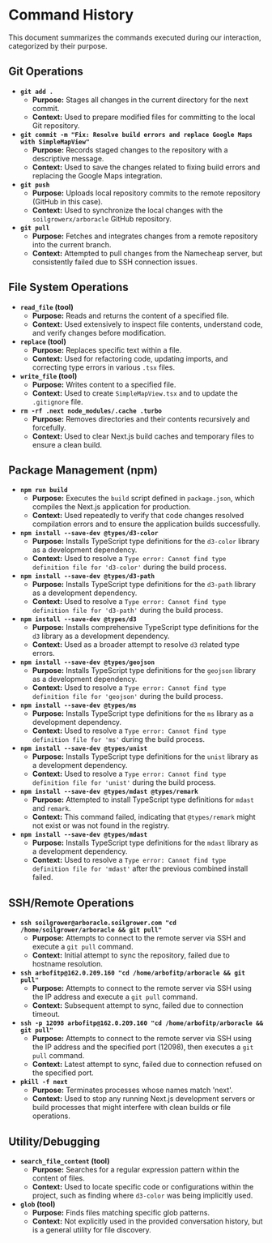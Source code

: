 # Command History

This document summarizes the commands executed during our interaction, categorized by their purpose.

## Git Operations

*   **`git add .`**
    *   **Purpose:** Stages all changes in the current directory for the next commit.
    *   **Context:** Used to prepare modified files for committing to the local Git repository.
*   **`git commit -m "Fix: Resolve build errors and replace Google Maps with SimpleMapView"`**
    *   **Purpose:** Records staged changes to the repository with a descriptive message.
    *   **Context:** Used to save the changes related to fixing build errors and replacing the Google Maps integration.
*   **`git push`**
    *   **Purpose:** Uploads local repository commits to the remote repository (GitHub in this case).
    *   **Context:** Used to synchronize the local changes with the `soilgrowerx/arboracle` GitHub repository.
*   **`git pull`**
    *   **Purpose:** Fetches and integrates changes from a remote repository into the current branch.
    *   **Context:** Attempted to pull changes from the Namecheap server, but consistently failed due to SSH connection issues.

## File System Operations

*   **`read_file` (tool)**
    *   **Purpose:** Reads and returns the content of a specified file.
    *   **Context:** Used extensively to inspect file contents, understand code, and verify changes before modification.
*   **`replace` (tool)**
    *   **Purpose:** Replaces specific text within a file.
    *   **Context:** Used for refactoring code, updating imports, and correcting type errors in various `.tsx` files.
*   **`write_file` (tool)**
    *   **Purpose:** Writes content to a specified file.
    *   **Context:** Used to create `SimpleMapView.tsx` and to update the `.gitignore` file.
*   **`rm -rf .next node_modules/.cache .turbo`**
    *   **Purpose:** Removes directories and their contents recursively and forcefully.
    *   **Context:** Used to clear Next.js build caches and temporary files to ensure a clean build.

## Package Management (npm)

*   **`npm run build`**
    *   **Purpose:** Executes the `build` script defined in `package.json`, which compiles the Next.js application for production.
    *   **Context:** Used repeatedly to verify that code changes resolved compilation errors and to ensure the application builds successfully.
*   **`npm install --save-dev @types/d3-color`**
    *   **Purpose:** Installs TypeScript type definitions for the `d3-color` library as a development dependency.
    *   **Context:** Used to resolve a `Type error: Cannot find type definition file for 'd3-color'` during the build process.
*   **`npm install --save-dev @types/d3-path`**
    *   **Purpose:** Installs TypeScript type definitions for the `d3-path` library as a development dependency.
    *   **Context:** Used to resolve a `Type error: Cannot find type definition file for 'd3-path'` during the build process.
*   **`npm install --save-dev @types/d3`**
    *   **Purpose:** Installs comprehensive TypeScript type definitions for the `d3` library as a development dependency.
    *   **Context:** Used as a broader attempt to resolve `d3` related type errors.
*   **`npm install --save-dev @types/geojson`**
    *   **Purpose:** Installs TypeScript type definitions for the `geojson` library as a development dependency.
    *   **Context:** Used to resolve a `Type error: Cannot find type definition file for 'geojson'` during the build process.
*   **`npm install --save-dev @types/ms`**
    *   **Purpose:** Installs TypeScript type definitions for the `ms` library as a development dependency.
    *   **Context:** Used to resolve a `Type error: Cannot find type definition file for 'ms'` during the build process.
*   **`npm install --save-dev @types/unist`**
    *   **Purpose:** Installs TypeScript type definitions for the `unist` library as a development dependency.
    *   **Context:** Used to resolve a `Type error: Cannot find type definition file for 'unist'` during the build process.
*   **`npm install --save-dev @types/mdast @types/remark`**
    *   **Purpose:** Attempted to install TypeScript type definitions for `mdast` and `remark`.
    *   **Context:** This command failed, indicating that `@types/remark` might not exist or was not found in the registry.
*   **`npm install --save-dev @types/mdast`**
    *   **Purpose:** Installs TypeScript type definitions for the `mdast` library as a development dependency.
    *   **Context:** Used to resolve a `Type error: Cannot find type definition file for 'mdast'` after the previous combined install failed.

## SSH/Remote Operations

*   **`ssh soilgrower@arboracle.soilgrower.com "cd /home/soilgrower/arboracle && git pull"`**
    *   **Purpose:** Attempts to connect to the remote server via SSH and execute a `git pull` command.
    *   **Context:** Initial attempt to sync the repository, failed due to hostname resolution.
*   **`ssh arbofitp@162.0.209.160 "cd /home/arbofitp/arboracle && git pull"`**
    *   **Purpose:** Attempts to connect to the remote server via SSH using the IP address and execute a `git pull` command.
    *   **Context:** Subsequent attempt to sync, failed due to connection timeout.
*   **`ssh -p 12098 arbofitp@162.0.209.160 "cd /home/arbofitp/arboracle && git pull"`**
    *   **Purpose:** Attempts to connect to the remote server via SSH using the IP address and the specified port (12098), then executes a `git pull` command.
    *   **Context:** Latest attempt to sync, failed due to connection refused on the specified port.
*   **`pkill -f next`**
    *   **Purpose:** Terminates processes whose names match 'next'.
    *   **Context:** Used to stop any running Next.js development servers or build processes that might interfere with clean builds or file operations.

## Utility/Debugging

*   **`search_file_content` (tool)**
    *   **Purpose:** Searches for a regular expression pattern within the content of files.
    *   **Context:** Used to locate specific code or configurations within the project, such as finding where `d3-color` was being implicitly used.
*   **`glob` (tool)**
    *   **Purpose:** Finds files matching specific glob patterns.
    *   **Context:** Not explicitly used in the provided conversation history, but is a general utility for file discovery.
